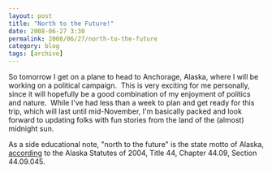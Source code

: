 ```yaml
---
layout: post
title: "North to the Future!"
date: 2008-06-27 3:30
permalink: 2008/06/27/north-to-the-future
category: blog
tags: [archive]
---
```

So tomorrow I get on a plane to head to Anchorage, Alaska, where I will be working on a political campaign.  This is very exciting for me personally, since it will hopefully be a good combination of my enjoyment of politics and nature.  While I've had less than a week to plan and get ready for this trip, which will last until mid-November, I'm basically packed and look forward to updating folks with fun stories from the land of the (almost) midnight sun.

As a side educational note, "north to the future" is the state motto of Alaska, <a href="http://www.netstate.com/states/mottoes/ak_motto.htm">according</a> to the Alaska Statutes of 2004, Title 44, Chapter 44.09, 		Section 44.09.045.